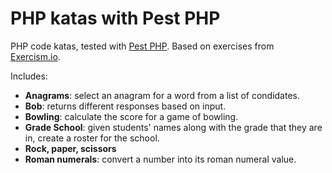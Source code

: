 # PHP katas with Pest PHP

PHP code katas, tested with [Pest PHP][]. Based on exercises from [Exercism.io][].

Includes:

- **Anagrams**: select an anagram for a word from a list of condidates.
- **Bob**: returns different responses based on input.
- **Bowling**: calculate the score for a game of bowling.
- **Grade School**: given students' names along with the grade that they are in, create a roster for the school.
- **Rock, paper, scissors**
- **Roman numerals**: convert a number into its roman numeral value.

[exercism.io]: https://exercism.io
[pest php]: https://pestphp.com
